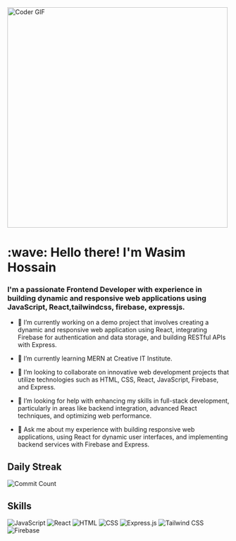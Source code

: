 <img src="https://media.giphy.com/media/SWoSkN6DxTszqIKEqv/giphy.gif" alt="Coder GIF" width="500">


<h1 align="left" id="macropower-title">:wave: Hello there! I'm Wasim Hossain</h1>
<h3 align="left">I'm a passionate Frontend Developer with experience in building dynamic and responsive web applications using JavaScript, React,tailwindcss, firebase, expressjs.</h3>



- 🔭 I’m currently working on a demo project that involves creating a dynamic and responsive web application using React, integrating Firebase for authentication and data storage, and building RESTful APIs with Express.
  
- 🌱 I’m currently learning MERN at Creative IT Institute.
  
- 👯 I’m looking to collaborate on innovative web development projects that utilize technologies such as HTML, CSS, React, JavaScript, Firebase, and Express.
  
- 🤔 I’m looking for help with enhancing my skills in full-stack development, particularly in areas like backend integration, advanced React techniques, and optimizing web performance.
  
- 💬 Ask me about my experience with building responsive web applications, using React for dynamic user interfaces, and implementing backend services with Firebase and Express.


 ## Daily Streak 

![Commit Count](https://github-readme-stats.vercel.app/api?username=wasim715&show_icons=true&count_private=true&hide=issues&hide_title=true&include_all_commits=true&custom_title=My%20GitHub%20Commit%20Count)

## Skills

![JavaScript](https://img.shields.io/badge/JavaScript-F7DF1E?style=for-the-badge&logo=javascript&logoColor=black)
![React](https://img.shields.io/badge/React-20232A?style=for-the-badge&logo=react&logoColor=61DAFB)
![HTML](https://img.shields.io/badge/HTML-E34F26?style=for-the-badge&logo=html5&logoColor=white)
![CSS](https://img.shields.io/badge/CSS-1572B6?style=for-the-badge&logo=css3&logoColor=white)
![Express.js](https://img.shields.io/badge/Express.js-000000?style=for-the-badge&logo=express&logoColor=white)
![Tailwind CSS](https://img.shields.io/badge/Tailwind%20CSS-38B2AC?style=for-the-badge&logo=tailwind-css&logoColor=white)
![Firebase](https://img.shields.io/badge/Firebase-FFCA28?style=for-the-badge&logo=firebase&logoColor=black)

